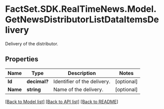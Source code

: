 # FactSet.SDK.RealTimeNews.Model.GetNewsDistributorListDataItemsDelivery
Delivery of the distributor.

## Properties

Name | Type | Description | Notes
------------ | ------------- | ------------- | -------------
**Id** | **decimal?** | Identifier of the delivery. | [optional] 
**Name** | **string** | Name of the delivery. | [optional] 

[[Back to Model list]](../README.md#documentation-for-models) [[Back to API list]](../README.md#documentation-for-api-endpoints) [[Back to README]](../README.md)

